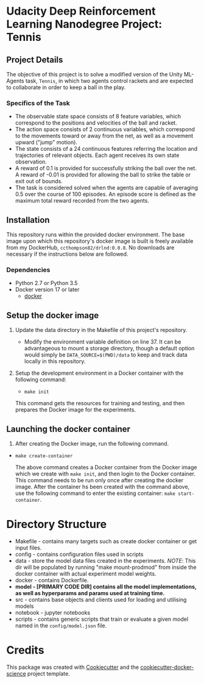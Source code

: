 # Udacity Deep Reinforcement Learning Nanodegree Project: Tennis

## Project Details

The objective of this project is to solve a modified version of the Unity ML-Agents task, `Tennis`, in which two agents
control rackets and are expected to collaborate in order to keep a ball in the play.  

### Specifics of the Task
* The observable state space consists of 8 feature variables, which correspond to the positions and velocities of the
ball and racket.  
* The action space consists of 2 continuous variables, which correspond to the movements toward or away from the net,
as well as a movement upward ("jump" motion).  
* The state consists of a 24 continuous features referring the location and trajectories of relevant objects.  Each 
agent receives its own state observation. 
* A reward of 0.1 is provided for successfully striking the ball over the net.  A reward of -0.01 is provided for
allowing the ball to strike the table or exit out of bounds.  
* The task is considered solved when the agents are capable of averaging 0.5 over the course of 100 episodes.  An
episode score is defined as the maximum total reward recorded from the two agents.  


## Installation

This repository runs within the provided docker environment. The base image upon which this
repository's docker image is built is freely available from my DockerHub,
`ccthompson82/drlnd:0.0.8`.  No downloads are necessary if the instructions below are followed.

### Dependencies
* Python 2.7 or Python 3.5
* Docker version 17 or later
    - [docker](https://docs.docker.com/install/)

## Setup the docker image

1. Update the data directory in the Makefile of this project's repository.  
    * Modify the environment variable definition on line 37.  It can be advantageous to mount a storage directory,
     though a default option would simply be `DATA_SOURCE=$(PWD)/data` to keep and track data locally in this
     repository.    

2. Setup the development environment in a Docker container with the following command:
    - `make init`

    This command gets the resources for training and testing, and then prepares the Docker image for the experiments.

## Launching the docker container

1. After creating the Docker image, run the following command.

- `make create-container`

    The above command creates a Docker container from the Docker image which we create with `make init`, and then
login to the Docker container.  This command needs to be run only once after creating the docker image.  After the
container hs been created with the command above, use the following command to enter the existing container: `make start-container`.

# Directory Structure

* Makefile - contains many targets such as create docker container or get input files.
* config - contains configuration files used in scripts
* data - store the model data files created in the experiments.  *NOTE*: This dir will be populated by running
    "make mount-prodmod" from inside the docker container with actual experiment model weights.  
* docker - contains Dockerfile.
* **model - [PRIMARY CODE DIR] contains all the model implementations, as well as hyperparams and params used at training
time.**  
* src - contains base objects and clients used for loading and utilising models
* notebook - jupyter notebooks
* scripts - contains generic scripts that train or evaluate a given model named in the `config/model.json` file.


# Credits

This package was created with [Cookiecutter](https://github.com/audreyr/cookiecutter) and the [cookiecutter-docker-science](https://docker-science.github.io/) project template.

